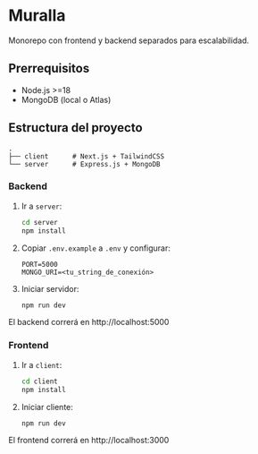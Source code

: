 # Muralla

Monorepo con frontend y backend separados para escalabilidad.

## Prerrequisitos

- Node.js >=18
- MongoDB (local o Atlas)

## Estructura del proyecto

```
.
├── client      # Next.js + TailwindCSS
└── server      # Express.js + MongoDB
```

### Backend

1. Ir a `server`:
   ```bash
   cd server
   npm install
   ```
2. Copiar `.env.example` a `.env` y configurar:
   ```env
   PORT=5000
   MONGO_URI=<tu_string_de_conexión>
   ```
3. Iniciar servidor:
   ```bash
   npm run dev
   ```

El backend correrá en http://localhost:5000

### Frontend

1. Ir a `client`:
   ```bash
   cd client
   npm install
   ```
2. Iniciar cliente:
   ```bash
   npm run dev
   ```

El frontend correrá en http://localhost:3000
